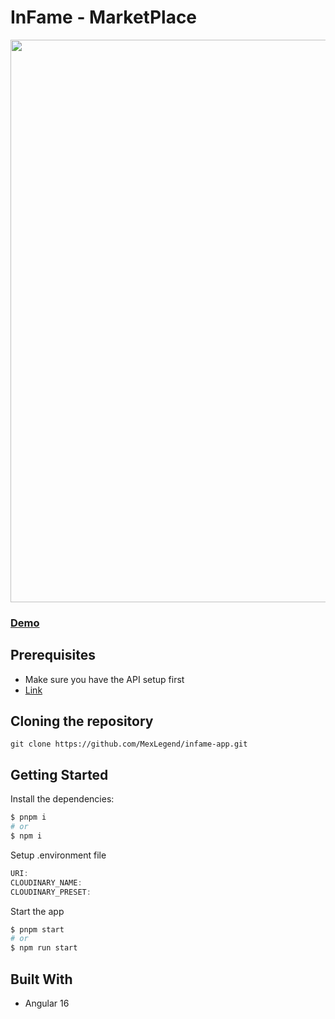 # InFame - MarketPlace

<img src="https://res.cloudinary.com/devmexsoft/image/upload/v1699207612/Projects%20Thumbnails/screencapture-infame-app-vercel-app-2023-11-05-12_05_58_dp10al.png" height="900px"/>

### [Demo](https://infame-app.vercel.app)

## Prerequisites
- Make sure you have the API setup first
- [Link](https://github.com/MexLegend/ecommerce-api)

## Cloning the repository

```shell
git clone https://github.com/MexLegend/infame-app.git
```

## Getting Started

Install the dependencies:

```sh
$ pnpm i
# or
$ npm i
```

Setup .environment file

```js
URI: 
CLOUDINARY_NAME:
CLOUDINARY_PRESET:
```

Start the app

```sh
$ pnpm start
# or
$ npm run start
```

## Built With

- Angular 16
